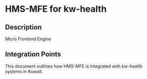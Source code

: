 # HMS-MFE for kw-health

## Description

Micro Frontend Engine

## Integration Points

This document outlines how HMS-MFE is integrated with kw-health systems in Kuwait.
